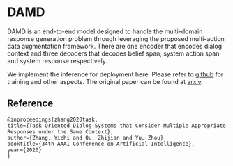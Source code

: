 # DAMD

DAMD is an end-to-end model designed to handle the multi-domain response generation problem through leveraging the proposed multi-action data augmentation framework. There are one encoder that encodes dialog context and three decoders that decodes belief span, system action span and system response respectively.

We implement the inference for deployment here. Please refer to [github](https://github.com/thu-spmi/damd-multiwoz) for training and other aspects. The original paper can be found at [arxiv](https://arxiv.org/abs/1911.10484).

## Reference

   ```
@inproceedings{zhang2020task,
  title={Task-Oriented Dialog Systems that Consider Multiple Appropriate Responses under the Same Context},
  author={Zhang, Yichi and Ou, Zhijian and Yu, Zhou},
  booktitle={34th AAAI Conference on Artificial Intelligence},
  year={2020}
}
   ```
